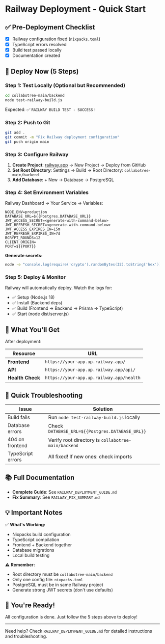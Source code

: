 # Railway Deployment - Quick Start

## ✅ Pre-Deployment Checklist

- [x] Railway configuration fixed (`nixpacks.toml`)
- [x] TypeScript errors resolved
- [x] Build test passed locally
- [x] Documentation created

## 🚀 Deploy Now (5 Steps)

### Step 1: Test Locally (Optional but Recommended)

```bash
cd collabotree-main/backend
node test-railway-build.js
```

Expected: ✅ `RAILWAY BUILD TEST - SUCCESS!`

### Step 2: Push to Git

```bash
git add .
git commit -m "Fix Railway deployment configuration"
git push origin main
```

### Step 3: Configure Railway

1. **Create Project**: [railway.app](https://railway.app) → New Project → Deploy from GitHub
2. **Set Root Directory**: Settings → Build → Root Directory: `collabotree-main/backend`
3. **Add Database**: + New → Database → PostgreSQL

### Step 4: Set Environment Variables

Railway Dashboard → Your Service → Variables:

```env
NODE_ENV=production
DATABASE_URL=${{Postgres.DATABASE_URL}}
JWT_ACCESS_SECRET=<generate-with-command-below>
JWT_REFRESH_SECRET=<generate-with-command-below>
JWT_ACCESS_EXPIRES_IN=15m
JWT_REFRESH_EXPIRES_IN=7d
BCRYPT_ROUNDS=12
CLIENT_ORIGIN=
PORT=${{PORT}}
```

**Generate secrets:**
```bash
node -e "console.log(require('crypto').randomBytes(32).toString('hex'))"
```

### Step 5: Deploy & Monitor

Railway will automatically deploy. Watch the logs for:
- ✅ Setup (Node.js 18)
- ✅ Install (Backend deps)
- ✅ Build (Frontend → Backend → Prisma → TypeScript)
- ✅ Start (node dist/server.js)

## 🎯 What You'll Get

After deployment:

| Resource | URL |
|----------|-----|
| **Frontend** | `https://your-app.up.railway.app/` |
| **API** | `https://your-app.up.railway.app/api/` |
| **Health Check** | `https://your-app.up.railway.app/health` |

## 🐛 Quick Troubleshooting

| Issue | Solution |
|-------|----------|
| Build fails | Run `node test-railway-build.js` locally |
| Database errors | Check `DATABASE_URL=${{Postgres.DATABASE_URL}}` |
| 404 on frontend | Verify root directory is `collabotree-main/backend` |
| TypeScript errors | All fixed! If new ones: check imports |

## 📚 Full Documentation

- **Complete Guide**: See `RAILWAY_DEPLOYMENT_GUIDE.md`
- **Fix Summary**: See `RAILWAY_FIX_SUMMARY.md`

## 💡 Important Notes

✅ **What's Working:**
- Nixpacks build configuration
- TypeScript compilation
- Frontend + Backend together
- Database migrations
- Local build testing

⚠️ **Remember:**
- Root directory must be `collabotree-main/backend`
- Only one config file: `nixpacks.toml`
- PostgreSQL must be in same Railway project
- Generate strong JWT secrets (don't use defaults)

## 🎉 You're Ready!

All configuration is done. Just follow the 5 steps above to deploy!

---

Need help? Check `RAILWAY_DEPLOYMENT_GUIDE.md` for detailed instructions and troubleshooting.

